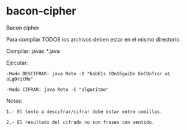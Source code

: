 # bacon-cipher
Bacon cipher

 Para compilar TODOS los archivos deben estar en el mismo directorio.

Compilar: javac *.java

Ejecutar:

    -Modo DESCIFRAR: java Reto -D "habEIs COnSEguiDo EnCOnTrar eL aLgOritMo"
    
    -Modo CIFRAR: java Reto -C "algoritmo"

Notas: 

    1.- El texto a descifrar/cifrar debe estar entre comillas.
    
    2.- El resultado del cifrado no son frases con sentido.
